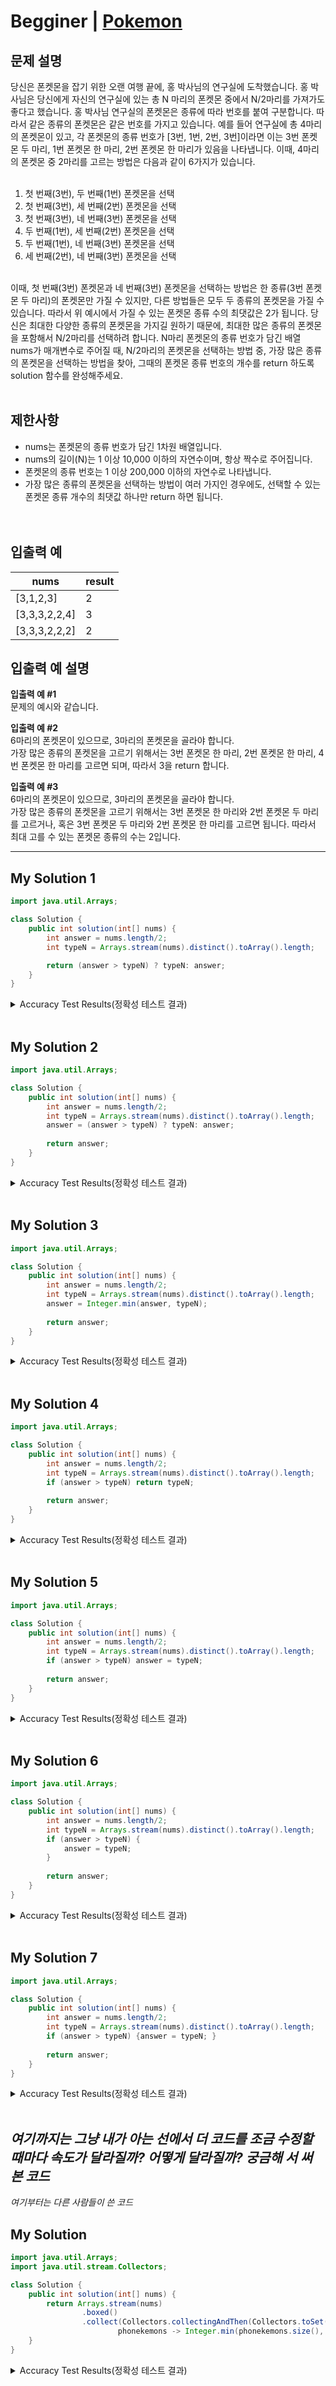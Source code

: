 # Begginer | [Pokemon](https://school.programmers.co.kr/learn/courses/30/lessons/1845)

## 문제 설명
당신은 폰켓몬을 잡기 위한 오랜 여행 끝에, 홍 박사님의 연구실에 도착했습니다. 홍 박사님은 당신에게 자신의 연구실에 있는 총 N 마리의 폰켓몬 중에서 N/2마리를 가져가도 좋다고 했습니다.
홍 박사님 연구실의 폰켓몬은 종류에 따라 번호를 붙여 구분합니다. 따라서 같은 종류의 폰켓몬은 같은 번호를 가지고 있습니다. 예를 들어 연구실에 총 4마리의 폰켓몬이 있고, 각 폰켓몬의 종류 번호가 [3번, 1번, 2번, 3번]이라면 이는 3번 폰켓몬 두 마리, 1번 폰켓몬 한 마리, 2번 폰켓몬 한 마리가 있음을 나타냅니다. 이때, 4마리의 폰켓몬 중 2마리를 고르는 방법은 다음과 같이 6가지가 있습니다.
<br><br>
  1. 첫 번째(3번), 두 번째(1번) 폰켓몬을 선택  
  2. 첫 번째(3번), 세 번째(2번) 폰켓몬을 선택  
  3. 첫 번째(3번), 네 번째(3번) 폰켓몬을 선택  
  4. 두 번째(1번), 세 번째(2번) 폰켓몬을 선택  
  5. 두 번째(1번), 네 번째(3번) 폰켓몬을 선택  
  6. 세 번째(2번), 네 번째(3번) 폰켓몬을 선택  
<br>
이때, 첫 번째(3번) 폰켓몬과 네 번째(3번) 폰켓몬을 선택하는 방법은 한 종류(3번 폰켓몬 두 마리)의 폰켓몬만 가질 수 있지만, 다른 방법들은 모두 두 종류의 폰켓몬을 가질 수 있습니다. 따라서 위 예시에서 가질 수 있는 폰켓몬 종류 수의 최댓값은 2가 됩니다.
당신은 최대한 다양한 종류의 폰켓몬을 가지길 원하기 때문에, 최대한 많은 종류의 폰켓몬을 포함해서 N/2마리를 선택하려 합니다. N마리 폰켓몬의 종류 번호가 담긴 배열 nums가 매개변수로 주어질 때, N/2마리의 폰켓몬을 선택하는 방법 중, 가장 많은 종류의 폰켓몬을 선택하는 방법을 찾아, 그때의 폰켓몬 종류 번호의 개수를 return 하도록 solution 함수를 완성해주세요.  
<br><br>

## 제한사항
- nums는 폰켓몬의 종류 번호가 담긴 1차원 배열입니다.   
- nums의 길이(N)는 1 이상 10,000 이하의 자연수이며, 항상 짝수로 주어집니다.  
- 폰켓몬의 종류 번호는 1 이상 200,000 이하의 자연수로 나타냅니다.  
- 가장 많은 종류의 폰켓몬을 선택하는 방법이 여러 가지인 경우에도, 선택할 수 있는 폰켓몬 종류 개수의 최댓값 하나만 return 하면 됩니다.  
<br><br>

## 입출력 예
| **nums**      | **result** |
|---------------|------------|
| [3,1,2,3]     | 2          |
| [3,3,3,2,2,4] | 3          |
| [3,3,3,2,2,2] | 2          |


## 입출력 예 설명

**입출력 예 #1**  
문제의 예시와 같습니다.

**입출력 예 #2**  
6마리의 폰켓몬이 있으므로, 3마리의 폰켓몬을 골라야 합니다.  
가장 많은 종류의 폰켓몬을 고르기 위해서는 3번 폰켓몬 한 마리, 2번 폰켓몬 한 마리, 4번 폰켓몬 한 마리를 고르면 되며, 따라서 3을 return 합니다.  

**입출력 예 #3**  
6마리의 폰켓몬이 있으므로, 3마리의 폰켓몬을 골라야 합니다.  
가장 많은 종류의 폰켓몬을 고르기 위해서는 3번 폰켓몬 한 마리와 2번 폰켓몬 두 마리를 고르거나, 혹은 3번 폰켓몬 두 마리와 2번 폰켓몬 한 마리를 고르면 됩니다. 따라서 최대 고를 수 있는 폰켓몬 종류의 수는 2입니다.  

---

## My Solution 1
```java
import java.util.Arrays;

class Solution {
    public int solution(int[] nums) {
        int answer = nums.length/2;
        int typeN = Arrays.stream(nums).distinct().toArray().length;

        return (answer > typeN) ? typeN: answer;
    }
}
```
<details>
  <summary>Accuracy Test Results(정확성 테스트 결과)</summary>
  
  <img alt="sol1_accuracy_test_result" src="https://github.com/MinjuKang727/I_am_Super_Junior/assets/108849480/c537a3d9-276a-483c-8bf3-bf6439cc1789">
</details>
<br>

## My Solution 2
```java
import java.util.Arrays;

class Solution {
    public int solution(int[] nums) {
        int answer = nums.length/2;
        int typeN = Arrays.stream(nums).distinct().toArray().length;
        answer = (answer > typeN) ? typeN: answer;
        
        return answer;
    }
}
```
<details>
  <summary>Accuracy Test Results(정확성 테스트 결과)</summary>
  
  <img alt="sol2_accuracy_test_result" src="https://github.com/MinjuKang727/I_am_Super_Junior/assets/108849480/6bca0106-1d0a-4906-8fd6-ead44d6f07df">
</details>
<br>

## My Solution 3
```java
import java.util.Arrays;

class Solution {
    public int solution(int[] nums) {
        int answer = nums.length/2;
        int typeN = Arrays.stream(nums).distinct().toArray().length;
        answer = Integer.min(answer, typeN);
        
        return answer;
    }
}
```
<details>
  <summary>Accuracy Test Results(정확성 테스트 결과)</summary>
  
  ![sol3_accuracy test](https://github.com/MinjuKang727/I_am_Super_Junior/assets/108849480/391bfa39-0c2f-469b-bdf6-c3a9c5e7ff3e)
</details>
<br>

## My Solution 4
```java
import java.util.Arrays;

class Solution {
    public int solution(int[] nums) {
        int answer = nums.length/2;
        int typeN = Arrays.stream(nums).distinct().toArray().length;
        if (answer > typeN) return typeN;
        
        return answer;
    }
}
```
<details>
  <summary>Accuracy Test Results(정확성 테스트 결과)</summary>

  ![sol4_accuracy test](https://github.com/MinjuKang727/I_am_Super_Junior/assets/108849480/0414e7bc-622d-4020-94cb-5a9bb9723637)
</details>
<br>

## My Solution 5
```java
import java.util.Arrays;

class Solution {
    public int solution(int[] nums) {
        int answer = nums.length/2;
        int typeN = Arrays.stream(nums).distinct().toArray().length;
        if (answer > typeN) answer = typeN;
        
        return answer;
    }
}
```
<details>
  <summary>Accuracy Test Results(정확성 테스트 결과)</summary>
  
  ![sol5_accuracy test](https://github.com/MinjuKang727/I_am_Super_Junior/assets/108849480/57a09e7d-0692-4247-b185-706f339f83a6)
</details>
<br>

## My Solution 6
```java
import java.util.Arrays;

class Solution {
    public int solution(int[] nums) {
        int answer = nums.length/2;
        int typeN = Arrays.stream(nums).distinct().toArray().length;
        if (answer > typeN) {
            answer = typeN;
        }
        
        return answer;
    }
}
```
<details>
  <summary>Accuracy Test Results(정확성 테스트 결과)</summary>
  
  ![sol6_accuracy test](https://github.com/MinjuKang727/I_am_Super_Junior/assets/108849480/39ed461a-5817-451f-a689-a6e26a34066f)
</details>
<br>

## My Solution 7
```java
import java.util.Arrays;

class Solution {
    public int solution(int[] nums) {
        int answer = nums.length/2;
        int typeN = Arrays.stream(nums).distinct().toArray().length;
        if (answer > typeN) {answer = typeN; }
        
        return answer;
    }
}
```
<details>
  <summary>Accuracy Test Results(정확성 테스트 결과)</summary>
  
  ![sol7_accuracy test](https://github.com/MinjuKang727/I_am_Super_Junior/assets/108849480/a1ce4e64-bde5-48bf-913d-8fcf731e1764)
</details>
<br>

*여기까지는 그냥 내가 아는 선에서 더 코드를 조금 수정할 때마다 속도가 달라질까? 어떻게 달라질까? 궁금해 서 써 본 코드*
---

*여기부터는 다른 사람들이 쓴 코드*

## My Solution 
```java
import java.util.Arrays;
import java.util.stream.Collectors;

class Solution {
    public int solution(int[] nums) {
        return Arrays.stream(nums)
                .boxed()
                .collect(Collectors.collectingAndThen(Collectors.toSet(),
                        phonekemons -> Integer.min(phonekemons.size(), nums.length / 2)));
    }
}
```
<details>
  <summary>Accuracy Test Results(정확성 테스트 결과)</summary>
  
  ![sol8_accuracy test](https://github.com/MinjuKang727/I_am_Super_Junior/assets/108849480/9001abe4-9599-4a85-8939-2d87ba6a8d9a)
</details>
